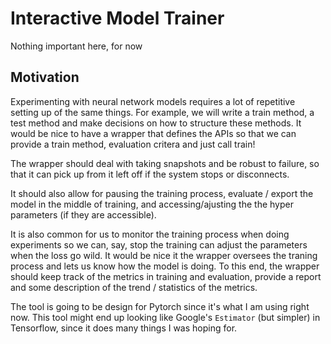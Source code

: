 # Interactive Model Trainer
Nothing important here, for now

## Motivation

Experimenting with neural network models requires a lot of repetitive setting up of the same things. For example, we will write a train method, a test method and make decisions on how to structure these methods. It would be nice to have a wrapper that defines the APIs so that we can provide a train method, evaluation critera and just call train!

The wrapper should deal with taking snapshots and be robust to failure, so that it can pick up from it left off if the system stops or disconnects.

It should also allow for pausing the training process, evaluate / export the model in the middle of training, and accessing/ajusting the the hyper parameters (if they are accessible).

It is also common for us to monitor the training process when doing experiments so we can, say, stop the training can adjust the parameters when the loss go wild. It would be nice it the wrapper oversees the traning process and lets us know how the model is doing. To this end, the wrapper should keep track of the metrics in training and evaluation, provide a report and some description of the trend / statistics of the metrics.

The tool is going to be design for Pytorch since it's what I am using right now. This tool might end up looking like Google's `Estimator` (but simpler) in Tensorflow, since it does many things I was hoping for.
